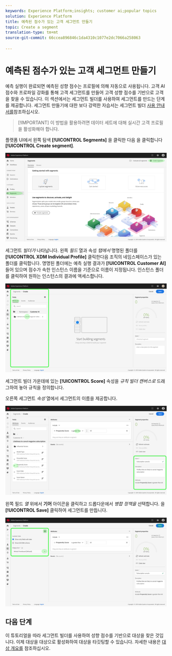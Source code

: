 ```yaml
---
keywords: Experience Platform;insights; customer ai;popular topics
solution: Experience Platform
title: 예측된 점수가 있는 고객 세그먼트 만들기
topic: Create a segment
translation-type: tm+mt
source-git-commit: 66ccea896846c1da4310c1077e2dc7066a258063

---
```



# 예측된 점수가 있는 고객 세그먼트 만들기

예측 실행이 완료되면 예측된 성향 점수는 프로필에 의해 자동으로 사용됩니다. 고객 AI 점수와 프로파일 강화를 통해 고객 세그먼트를 만들어 고객 성향 점수를 기반으로 고객을 찾을 수 있습니다. 이 섹션에서는 세그먼트 빌더를 사용하여 세그먼트를 만드는 단계를 제공합니다. 세그먼트 만들기에 대한 보다 강력한 자습서는 세그먼트 빌더 [사용 안내서를](../../../segmentation/tutorials/create-a-segment.md)참조하십시오.

>[!IMPORTANT] 이 방법을 활용하려면 데이터 세트에 대해 실시간 고객 프로필을 활성화해야 합니다.

플랫폼 UI에서 왼쪽 탐색 **[!UICONTROL Segments]** 을 클릭한 다음 을 클릭합니다 **[!UICONTROL Create segment]**.

![](../images/user-guide/segments.png)

세그먼트 *빌더가* 나타납니다. 왼쪽 *필드* 열과 속성 *탭에서* 명명된 폴더를 **[!UICONTROL XDM Individual Profile]** 클릭한다음 조직의 네임스페이스가 있는 폴더를 클릭합니다. 명명된 폴더에는 예측 실행 결과가 **[!UICONTROL Customer AI]** 들어 있으며 점수가 속한 인스턴스 이름을 기준으로 이름이 지정됩니다. 인스턴스 폴더를 클릭하여 원하는 인스턴스의 결과에 액세스합니다.

![](../images/user-guide/results.png)

세그먼트 빌더 가운데에 있는 **[!UICONTROL Score]** 속성을 *규칙 빌더 캔버스로* 드래그하여 놓아 규칙을 정의합니다.

오른쪽 세그먼트 *속성* 열에서 세그먼트의 이름을 제공합니다.

![](../images/user-guide/properties.png)

왼쪽 필드 *열* 위에서 **기어** 아이콘을 클릭하고 드롭다운에서 *병합 정책을* 선택합니다. 을 **[!UICONTROL Save]** 클릭하여 세그먼트를 만듭니다.

![](../images/user-guide/merge_policy.png)

## 다음 단계

이 튜토리얼을 따라 세그먼트 빌더를 사용하여 성향 점수를 기반으로 대상을 찾은 것입니다. 이제 대상을 대상으로 활성화하여 대상을 타깃팅할 수 있습니다. 자세한 내용은 [대상 개요를](https://docs.adobe.com/content/help/en/experience-platform/rtcdp/destinations/destinations-overview.html) 참조하십시오.
